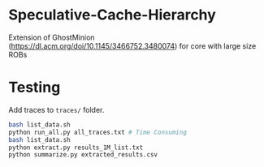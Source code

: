 # Speculative-Cache-Hierarchy

Extension of GhostMinion (https://dl.acm.org/doi/10.1145/3466752.3480074) for core with large size ROBs

# Testing

Add traces to `traces/` folder.

```bash
bash list_data.sh
python run_all.py all_traces.txt # Time Consuming
bash list_data.sh
python extract.py results_1M_list.txt
python summarize.py extracted_results.csv
```
